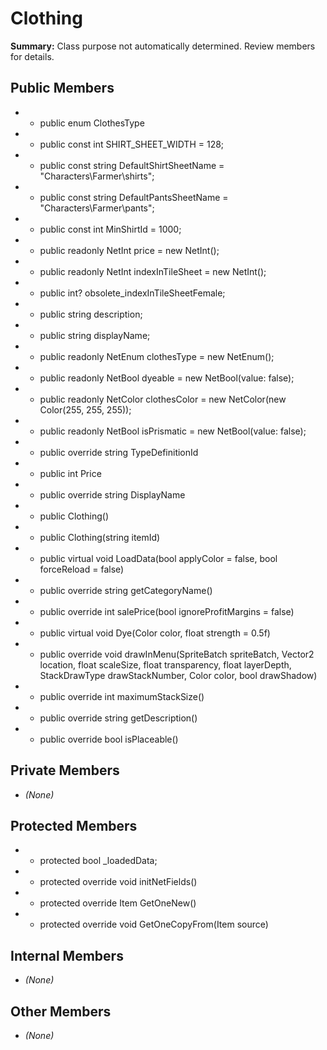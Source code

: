 # Clothing

**Summary:** Class purpose not automatically determined. Review members for details.

## Public Members
- - public enum ClothesType
- - public const int SHIRT_SHEET_WIDTH = 128;
- - public const string DefaultShirtSheetName = "Characters\\Farmer\\shirts";
- - public const string DefaultPantsSheetName = "Characters\\Farmer\\pants";
- - public const int MinShirtId = 1000;
- - public readonly NetInt price = new NetInt();
- - public readonly NetInt indexInTileSheet = new NetInt();
- - public int? obsolete_indexInTileSheetFemale;
- - public string description;
- - public string displayName;
- - public readonly NetEnum<ClothesType> clothesType = new NetEnum<ClothesType>();
- - public readonly NetBool dyeable = new NetBool(value: false);
- - public readonly NetColor clothesColor = new NetColor(new Color(255, 255, 255));
- - public readonly NetBool isPrismatic = new NetBool(value: false);
- - public override string TypeDefinitionId
- - public int Price
- - public override string DisplayName
- - public Clothing()
- - public Clothing(string itemId)
- - public virtual void LoadData(bool applyColor = false, bool forceReload = false)
- - public override string getCategoryName()
- - public override int salePrice(bool ignoreProfitMargins = false)
- - public virtual void Dye(Color color, float strength = 0.5f)
- - public override void drawInMenu(SpriteBatch spriteBatch, Vector2 location, float scaleSize, float transparency, float layerDepth, StackDrawType drawStackNumber, Color color, bool drawShadow)
- - public override int maximumStackSize()
- - public override string getDescription()
- - public override bool isPlaceable()

## Private Members
- *(None)*

## Protected Members
- - protected bool _loadedData;
- - protected override void initNetFields()
- - protected override Item GetOneNew()
- - protected override void GetOneCopyFrom(Item source)

## Internal Members
- *(None)*

## Other Members
- *(None)*
